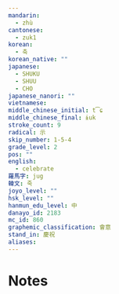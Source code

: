 ```yaml
---
mandarin:
  - zhù
cantonese:
  - zuk1
korean:
  - 축
korean_native: ""
japanese:
  - SHUKU
  - SHUU
  - CHO
japanese_nanori: ""
vietnamese:
middle_chinese_initial: t͡ɕ
middle_chinese_final: ɨuk
stroke_count: 9
radical: 示
skip_number: 1-5-4
grade_level: 2
pos: ""
english:
  - celebrate
羅馬字: jug
韓文: 죽
joyo_level: ""
hsk_level: ""
hanmun_edu_level: 中
danayo_id: 2183
mc_id: 860
graphemic_classification: 會意
stand_in: 慶祝
aliases:
---
```


# Notes
